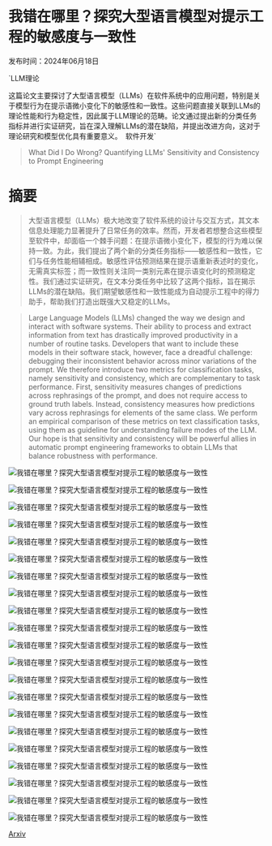 # 我错在哪里？探究大型语言模型对提示工程的敏感度与一致性

发布时间：2024年06月18日

`LLM理论

这篇论文主要探讨了大型语言模型（LLMs）在软件系统中的应用问题，特别是关于模型行为在提示语微小变化下的敏感性和一致性。这些问题直接关联到LLMs的理论性能和行为稳定性，因此属于LLM理论的范畴。论文通过提出新的分类任务指标并进行实证研究，旨在深入理解LLMs的潜在缺陷，并提出改进方向，这对于理论研究和模型优化具有重要意义。` `软件开发`

> What Did I Do Wrong? Quantifying LLMs' Sensitivity and Consistency to Prompt Engineering

# 摘要

> 大型语言模型（LLMs）极大地改变了软件系统的设计与交互方式，其文本信息处理能力显著提升了日常任务的效率。然而，开发者若想整合这些模型至软件中，却面临一个棘手问题：在提示语微小变化下，模型的行为难以保持一致。为此，我们提出了两个新的分类任务指标——敏感性和一致性，它们与任务性能相辅相成。敏感性评估预测结果在提示语重新表述时的变化，无需真实标签；而一致性则关注同一类别元素在提示语变化时的预测稳定性。我们通过实证研究，在文本分类任务中比较了这两个指标，旨在揭示LLMs的潜在缺陷。我们期望敏感性和一致性能成为自动提示工程中的得力助手，帮助我们打造出既强大又稳定的LLMs。

> Large Language Models (LLMs) changed the way we design and interact with software systems. Their ability to process and extract information from text has drastically improved productivity in a number of routine tasks. Developers that want to include these models in their software stack, however, face a dreadful challenge: debugging their inconsistent behavior across minor variations of the prompt. We therefore introduce two metrics for classification tasks, namely sensitivity and consistency, which are complementary to task performance. First, sensitivity measures changes of predictions across rephrasings of the prompt, and does not require access to ground truth labels. Instead, consistency measures how predictions vary across rephrasings for elements of the same class. We perform an empirical comparison of these metrics on text classification tasks, using them as guideline for understanding failure modes of the LLM. Our hope is that sensitivity and consistency will be powerful allies in automatic prompt engineering frameworks to obtain LLMs that balance robustness with performance.

![我错在哪里？探究大型语言模型对提示工程的敏感度与一致性](../../../paper_images/2406.12334/artificial-intelligence-ai-icon.png)

![我错在哪里？探究大型语言模型对提示工程的敏感度与一致性](../../../paper_images/2406.12334/maintenance-icon.png)

![我错在哪里？探究大型语言模型对提示工程的敏感度与一致性](../../../paper_images/2406.12334/green-checkmark-line-icon.png)

![我错在哪里？探究大型语言模型对提示工程的敏感度与一致性](../../../paper_images/2406.12334/red-x-line-icon.png)

![我错在哪里？探究大型语言模型对提示工程的敏感度与一致性](../../../paper_images/2406.12334/x1.png)

![我错在哪里？探究大型语言模型对提示工程的敏感度与一致性](../../../paper_images/2406.12334/x2.png)

![我错在哪里？探究大型语言模型对提示工程的敏感度与一致性](../../../paper_images/2406.12334/x3.png)

![我错在哪里？探究大型语言模型对提示工程的敏感度与一致性](../../../paper_images/2406.12334/x4.png)

![我错在哪里？探究大型语言模型对提示工程的敏感度与一致性](../../../paper_images/2406.12334/x5.png)

![我错在哪里？探究大型语言模型对提示工程的敏感度与一致性](../../../paper_images/2406.12334/x6.png)

![我错在哪里？探究大型语言模型对提示工程的敏感度与一致性](../../../paper_images/2406.12334/x7.png)

![我错在哪里？探究大型语言模型对提示工程的敏感度与一致性](../../../paper_images/2406.12334/x8.png)

![我错在哪里？探究大型语言模型对提示工程的敏感度与一致性](../../../paper_images/2406.12334/x9.png)

![我错在哪里？探究大型语言模型对提示工程的敏感度与一致性](../../../paper_images/2406.12334/x10.png)

![我错在哪里？探究大型语言模型对提示工程的敏感度与一致性](../../../paper_images/2406.12334/x11.png)

![我错在哪里？探究大型语言模型对提示工程的敏感度与一致性](../../../paper_images/2406.12334/x12.png)

![我错在哪里？探究大型语言模型对提示工程的敏感度与一致性](../../../paper_images/2406.12334/x13.png)

![我错在哪里？探究大型语言模型对提示工程的敏感度与一致性](../../../paper_images/2406.12334/x14.png)

![我错在哪里？探究大型语言模型对提示工程的敏感度与一致性](../../../paper_images/2406.12334/x15.png)

![我错在哪里？探究大型语言模型对提示工程的敏感度与一致性](../../../paper_images/2406.12334/x16.png)

![我错在哪里？探究大型语言模型对提示工程的敏感度与一致性](../../../paper_images/2406.12334/x17.png)

[Arxiv](https://arxiv.org/abs/2406.12334)